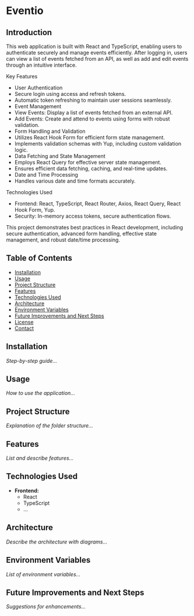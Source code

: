 # Eventio

## Introduction

This web application is built with React and TypeScript, enabling users to authenticate securely and manage events efficiently. After logging in, users can view a list of events fetched from an API, as well as add and edit events through an intuitive interface.

Key Features

-	User Authentication
-	Secure login using access and refresh tokens.
-	Automatic token refreshing to maintain user sessions seamlessly.
-	Event Management
-	View Events: Display a list of events fetched from an external API.
-	Add Events: Create and attend to events using forms with robust validation.
-	Form Handling and Validation
-	Utilizes React Hook Form for efficient form state management.
-	Implements validation schemas with Yup, including custom validation logic.
-	Data Fetching and State Management
-	Employs React Query for effective server state management.
-	Ensures efficient data fetching, caching, and real-time updates.
-	Date and Time Processing
-	Handles various date and time formats accurately.

Technologies Used

-	Frontend: React, TypeScript, React Router, Axios, React Query, React Hook Form, Yup.
-	Security: In-memory access tokens, secure authentication flows.

This project demonstrates best practices in React development, including secure authentication, advanced form handling, effective state management, and robust date/time processing.

## Table of Contents

- [Installation](#installation)
- [Usage](#usage)
- [Project Structure](#project-structure)
- [Features](#features)
- [Technologies Used](#technologies-used)
- [Architecture](#architecture)
- [Environment Variables](#environment-variables)
- [Future Improvements and Next Steps](#future-improvements)
- [License](#license)
- [Contact](#contact)

## Installation

_Step-by-step guide..._

## Usage

_How to use the application..._

## Project Structure

_Explanation of the folder structure..._

## Features

_List and describe features..._

## Technologies Used

- **Frontend:**
  - React
  - TypeScript
  - ...

## Architecture

_Describe the architecture with diagrams..._

## Environment Variables

_List of environment variables..._

## Future Improvements and Next Steps

_Suggestions for enhancements..._